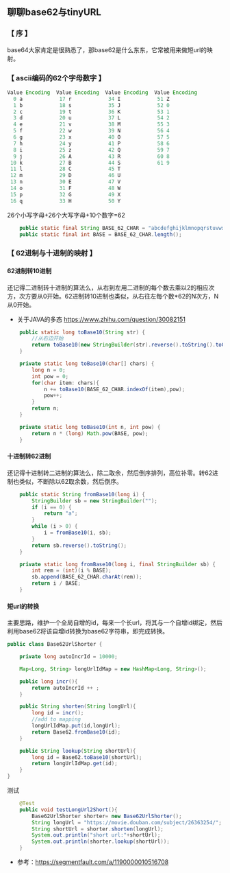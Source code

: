 
## 聊聊base62与tinyURL

### 【 序 】
base64大家肯定是很熟悉了，那base62是什么东东，它常被用来做短url的映射。

### 【 ascii编码的62个字母数字 】
```java
Value Encoding  Value Encoding  Value Encoding  Value Encoding
  0 a            17 r            34 I            51 Z
  1 b            18 s            35 J            52 0
  2 c            19 t            36 K            53 1
  3 d            20 u            37 L            54 2
  4 e            21 v            38 M            55 3
  5 f            22 w            39 N            56 4
  6 g            23 x            40 O            57 5
  7 h            24 y            41 P            58 6
  8 i            25 z            42 Q            59 7
  9 j            26 A            43 R            60 8
 10 k            27 B            44 S            61 9
 11 l            28 C            45 T
 12 m            29 D            46 U
 13 n            30 E            47 V
 14 o            31 F            48 W
 15 p            32 G            49 X
 16 q            33 H            50 Y
```
26个小写字母+26个大写字母+10个数字=62
```java
    public static final String BASE_62_CHAR = "abcdefghijklmnopqrstuvwxyzABCDEFGHIJKLMNOPQRSTUVWXYZ0123456789";
    public static final int BASE = BASE_62_CHAR.length();
```

### 【 62进制与十进制的映射 】
#### 62进制转10进制
还记得二进制转十进制的算法么，从右到左用二进制的每个数去乘以2的相应次方，次方要从0开始。62进制转10进制也类似，从右往左每个数*62的N次方，N从0开始。
- 关于JAVA的多态  https://www.zhihu.com/question/30082151
```java
    public static long toBase10(String str) {
        //从右边开始
        return toBase10(new StringBuilder(str).reverse().toString().toCharArray());
    }

    private static long toBase10(char[] chars) {
        long n = 0;
        int pow = 0;
        for(char item: chars){
            n += toBase10(BASE_62_CHAR.indexOf(item),pow);
            pow++;
        }
        return n;
    }

    private static long toBase10(int n, int pow) {
        return n * (long) Math.pow(BASE, pow);
    }
```
#### 十进制转62进制
还记得十进制转二进制的算法么，除二取余，然后倒序排列，高位补零。转62进制也类似，不断除以62取余数，然后倒序。
```java
    public static String fromBase10(long i) {
        StringBuilder sb = new StringBuilder("");
        if (i == 0) {
            return "a";
        }
        while (i > 0) {
            i = fromBase10(i, sb);
        }
        return sb.reverse().toString();
    }

    private static long fromBase10(long i, final StringBuilder sb) {
        int rem = (int)(i % BASE);
        sb.append(BASE_62_CHAR.charAt(rem));
        return i / BASE;
    }
```
#### 短url的转换
主要思路，维护一个全局自增的id，每来一个长url，将其与一个自增id绑定，然后利用base62将该自增id转换为base62字符串，即完成转换。
```java
public class Base62UrlShorter {

    private long autoIncrId = 10000;

    Map<Long, String> longUrlIdMap = new HashMap<Long, String>();

    public long incr(){
        return autoIncrId ++ ;
    }

    public String shorten(String longUrl){
        long id = incr();
        //add to mapping
        longUrlIdMap.put(id,longUrl);
        return Base62.fromBase10(id);
    }

    public String lookup(String shortUrl){
        long id = Base62.toBase10(shortUrl);
        return longUrlIdMap.get(id);
    }
}
```
测试
```java
    @Test
    public void testLongUrl2Short(){
        Base62UrlShorter shorter= new Base62UrlShorter();
        String longUrl = "https://movie.douban.com/subject/26363254/";
        String shortUrl = shorter.shorten(longUrl);
        System.out.println("short url:"+shortUrl);
        System.out.println(shorter.lookup(shortUrl));
    }
```


- 参考：https://segmentfault.com/a/1190000010516708

